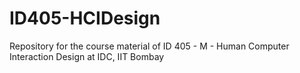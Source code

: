 ID405-HCIDesign
===============

Repository for the course material of ID 405 - M - Human Computer Interaction Design at IDC, IIT Bombay
